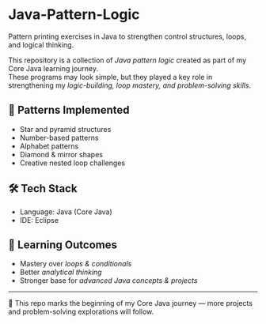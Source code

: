 # Java-Pattern-Logic
Pattern printing exercises in Java to strengthen control structures, loops, and logical thinking.

This repository is a collection of *Java pattern logic* created as part of my Core Java learning journey.  
These programs may look simple, but they played a key role in strengthening my *logic-building, loop mastery, and problem-solving skills*.  

## 📌 Patterns Implemented  
-  Star and pyramid structures  
-  Number-based patterns  
-  Alphabet patterns  
-  Diamond & mirror shapes  
-  Creative nested loop challenges  

## 🛠 Tech Stack  
- Language: Java (Core Java)  
- IDE: Eclipse  

## 🎯 Learning Outcomes  
- Mastery over *loops & conditionals*  
- Better *analytical thinking*  
- Stronger base for *advanced Java concepts & projects*  

---

🚀 This repo marks the beginning of my Core Java journey — more projects and problem-solving explorations will follow.
